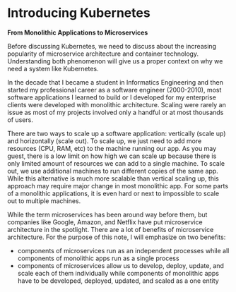 # Introducing Kubernetes

**From Monolithic Applications to Microservices**

Before discussing Kubernetes, we need to discuss about the increasing popularity of microservice architecture and container technology. Understanding both phenomenon will give us a proper context on why we need a system like Kubernetes.

In the decade that I became a student in Informatics Engineering and then started my professional career as a software engineer (2000-2010), most software applications I learned to build or I developed for my enterprise clients were developed with monolithic architecture. Scaling were rarely an issue as most of my projects involved only a handful or at most thousands of users.

There are two ways to scale up a software application: vertically (scale up) and horizontally (scale out). To scale up, we just need to add more resources (CPU, RAM, etc) to the machine running our app. As you may guest, there is a low limit on how high we can scale up because there is only limited amount of resources we can add to a single machine. To scale out, we use additional machines to run different copies of the same app. While this alternative is much more scalable than vertical scaling up, this approach may require major change in most monolithic app. For some parts of a monolithic applications, it is even hard or next to impossible to scale out to multiple machines.

While the term microservices has been around way before them, but companies like Google, Amazon, and Netflix have put microservice architecture in the spotlight. There are a lot of benefits of microservice architecture. For the purpose of this note, I will emphasize on two benefits: 
- components of microservices run as an independent processes while all components of monolithic apps run as a single process
- components of microservices allow us to develop, deploy, update, and scale each of them individually while components of monolithic apps have to be developed, deployed, updated, and scaled as a one entity